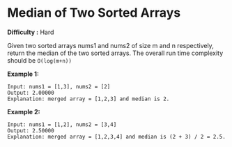 # Median of Two Sorted Arrays

**Difficulty :** Hard

Given two sorted arrays nums1 and nums2 of size m and n respectively, return the median of the two sorted arrays.
The overall run time complexity should be `O(log(m+n))`

**Example 1:**
```
Input: nums1 = [1,3], nums2 = [2]
Output: 2.00000
Explanation: merged array = [1,2,3] and median is 2.
```

**Example 2:**
```
Input: nums1 = [1,2], nums2 = [3,4]
Output: 2.50000
Explanation: merged array = [1,2,3,4] and median is (2 + 3) / 2 = 2.5.
```